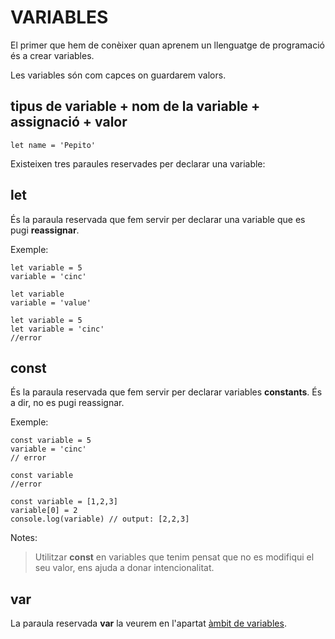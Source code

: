 # VARIABLES

El primer que hem de conèixer quan aprenem un llenguatge de programació és a crear variables.

Les variables són com capces on guardarem valors.

## tipus de variable  + nom de la variable  +  assignació  +  valor

```
let name = 'Pepito'
```

Existeixen tres paraules reservades per declarar una variable:

## **let** 

És la paraula reservada que fem servir per declarar una variable que es pugi **reassignar**. 

Exemple:
```
let variable = 5
variable = 'cinc'
```

```
let variable
variable = 'value'
```

```
let variable = 5
let variable = 'cinc'
//error
```

## **const** 
És la paraula reservada que fem servir per declarar variables **constants**. És a dir, no es pugi reassignar.

Exemple:
```
const variable = 5
variable = 'cinc'
// error
```

```
const variable
//error
```
```
const variable = [1,2,3]
variable[0] = 2
console.log(variable) // output: [2,2,3]
```

Notes: 

> Utilitzar **const** en variables que tenim pensat que no es modifiqui el seu valor, ens ajuda a donar intencionalitat.

## **var**

La paraula reservada **var** la veurem en l'apartat [àmbit de variables](./ambit-variables.md).